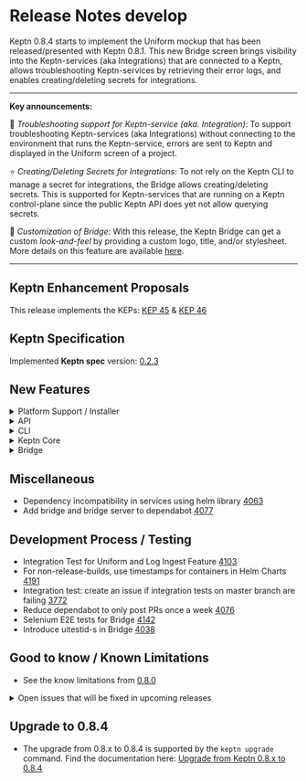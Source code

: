 # Release Notes develop

Keptn 0.8.4 starts to implement the Uniform mockup that has been released/presented with Keptn 0.8.1. This new Bridge screen brings visibility into the Keptn-services (aka Integrations) that are connected to a Keptn, allows troubleshooting Keptn-services by retrieving their error logs, and enables creating/deleting secrets for integrations.

---

**Key announcements:**

:tada: *Troubleshooting support for Keptn-service (aka. Integration)*: To support troubleshooting Keptn-services (aka Integrations) without connecting to the environment that runs the Keptn-service, errors are sent to Keptn and displayed in the Uniform screen of a project.

:star: *Creating/Deleting Secrets for Integrations*: To not rely on the Keptn CLI to manage a secret for integrations, the Bridge allows creating/deleting secrets. This is supported for Keptn-services that are running on a Keptn control-plane since the public Keptn API does yet not allow querying secrets.  

:rocket: *Customization of Bridge*: With this release, the Keptn Bridge can get a custom *look-and-feel* by providing a custom logo, title, and/or stylesheet. More details on this feature are available [here](https://github.com/keptn/keptn/tree/0.8.4/bridge#custom-look-and-feel).

---

## Keptn Enhancement Proposals

This release implements the KEPs: [KEP 45](https://github.com/keptn/enhancement-proposals/pull/45) & [KEP 46](https://github.com/keptn/enhancement-proposals/pull/46) 

## Keptn Specification

Implemented **Keptn spec** version: [0.2.3](https://github.com/keptn/spec/tree/0.2.3)

## New Features

<details><summary>Platform Support / Installer</summary>
<p>

- Add readinessProbe to Helm Chart of: keptn, jmeter-service, and helm-service [3648](https://github.com/keptn/keptn/issues/3648)

</p>
</details>

<details><summary>API</summary>
<p>

- Log ingest endpoint for a Keptn-Service [4032](https://github.com/keptn/keptn/issues/4032)
- List all secrets created by secret-service [4061](https://github.com/keptn/keptn/issues/4061)
- Register/Unregister endpoint for registering a Keptn-service that connects to Keptn control-plane [4041](https://github.com/keptn/keptn/issues/4041)

</p>
</details>

<details><summary>CLI</summary>
<p>

- `keptn upgrade`: Improve help messages [3479](https://github.com/keptn/keptn/issues/3479)
- Replace `exechelper.ExecuteCommand` with `keptnutils.ExecuteCommand` [4068](https://github.com/keptn/keptn/issues/4068)
- *Fixed*: Keptn configure bridge output shows error after disabling basic auth [4154](https://github.com/keptn/keptn/issues/4154)
- *Fixed*: Trying to install a different keptn version on the cluster results in error [3959](https://github.com/keptn/keptn/issues/3959)
- *Fixed*: `keptn upgrade` getLatestKeptnRelease returns the wrong version [3841](https://github.com/keptn/keptn/issues/3841)
- *Fixed*: `keptn generate support-archive` not working on windows [4225](https://github.com/keptn/keptn/issues/4225)
- *Fixed*: `keptn uninstall` does not have any effect on cluster [3958](https://github.com/keptn/keptn/issues/3958) 

</p>
</details>

<details><summary>Keptn Core</summary>
<p>

- *general*:
  - `shkeptnspecversion` missing in many Keptn CloudEvents [3408](https://github.com/keptn/keptn/issues/3408)

- *distributor*:
  - Forward log messages of execution plane Keptn-services to Keptn core [4030](https://github.com/keptn/keptn/issues/4030)
  - Send data of subscribed Keptn-services (via distributors) to uniform [4031](https://github.com/keptn/keptn/issues/4031)

- *helm-service*: 
  - *Fixed*: Helm-service lost its resource requests/limits [4250](https://github.com/keptn/keptn/issues/4250)

- *lighthouse-service*:
  - *Fixed*: "Response time degradation in lighthouse-service" when spamming get-sil-events [4065](https://github.com/keptn/keptn/issues/4065)

- *shipyard-controller*: 
  - Define Uniform backend data model [4033](https://github.com/keptn/keptn/issues/4033)
  - *Fixed*: Keptn 0.8.3 shows that it uses specversion 0.2.1 instead of 0.2.2 [4192](https://github.com/keptn/keptn/issues/4192)
  - *Fixed*: Shipyard-controller keeps sending events for tasks with the same name indefinitely [4039](https://github.com/keptn/keptn/issues/4039)


</p>
</details>

<details><summary>Bridge</summary>
<p>

- *Enhancements:*
  - Bridge downloads and uses customized look and feel on startup [4095](https://github.com/keptn/keptn/issues/4095)
  - Environment layout improvement for service versions [4006](https://github.com/keptn/keptn/issues/4006)
  - Show *Uniform screen* with data fetched from Uniform Backend [4034](https://github.com/keptn/keptn/issues/4034)
  - Improve status information irn *Service screen* for failed deployments [4002](https://github.com/keptn/keptn/issues/4002)
  - Show instructions or link for triggering evaluations in stage [4055](https://github.com/keptn/keptn/issues/4055)
  - Mark currently selected stage using a color [3948](https://github.com/keptn/keptn/issues/3948)
  - Update *Service screen* on a regular basis [4049](https://github.com/keptn/keptn/issues/4049)
  - Display running remediations in the *Service screen* [3761](https://github.com/keptn/keptn/issues/3761)

- *Fixes:*
  - Bridge shows `Configure monitoring succeeded`, although dynatrace-service responded with result fail [4073](https://github.com/keptn/keptn/issues/4073)
  - Bridge breaks on "sh.keptn.event.evaluation.triggered" root event [4155](https://github.com/keptn/keptn/issues/4155)
  - Timelines show the wrong selection color for a running stage [4262](https://github.com/keptn/keptn/issues/4262)
  - Bridge runs version check although ENABLE_VERSION_CHECK env is set to "false" [4165](https://github.com/keptn/keptn/issues/4165)
  - Incorrect sequence filter if project is changed or the page is reloaded [4151](https://github.com/keptn/keptn/issues/4151)
  - Evaluation result can be viewed from Sequence but not from *Service screen* [4056](https://github.com/keptn/keptn/issues/4056)
  - Unexpected behavior of scrollbars in environment screen [4149](https://github.com/keptn/keptn/issues/4149)
  - Selection change in heatmap does not always update SLO table - needs second click [4007](https://github.com/keptn/keptn/issues/4007)
  - Environment panels are not updated on approval / finish [4048](https://github.com/keptn/keptn/issues/4048)
  - Sequence is only updated when detail is opened [4130](https://github.com/keptn/keptn/issues/4130)
  - Service tile breaks based on image:tag > `carts:353ff51.1` [4130](https://github.com/keptn/keptn/issues/4130)

</p>
</details>

## Miscellaneous

- Dependency incompatibility in services using helm library [4063](https://github.com/keptn/keptn/issues/4063)
- Add bridge and bridge server to dependabot [4077](https://github.com/keptn/keptn/issues/4077)

## Development Process / Testing

- Integration Test for Uniform and Log Ingest Feature [4103](https://github.com/keptn/keptn/issues/4103)
- For non-release-builds, use timestamps for containers in Helm Charts [4191](https://github.com/keptn/keptn/issues/4191)
- Integration test: create an issue if integration tests on master branch are failing [3772](https://github.com/keptn/keptn/issues/3772)
- Reduce dependabot to only post PRs once a week [4076](https://github.com/keptn/keptn/issues/4076)
- Selenium E2E tests for Bridge [4142](https://github.com/keptn/keptn/issues/4142)
- Introduce uitestid-s in Bridge [4038](https://github.com/keptn/keptn/issues/4038)

## Good to know / Known Limitations

- See the know limitations from [0.8.0](https://github.com/keptn/keptn/releases/tag/0.8.0)

<details><summary>Open issues that will be fixed in upcoming releases</summary>
<p>

  <!--TODO: final check-->
  - Remediation-service lost fallback to `problem type: default` [4254](https://github.com/keptn/keptn/issues/4254)
  - Installing/Upgrading Keptn in an air-gapped environment does not work for `configuration-service` and `nats` [4183](https://github.com/keptn/keptn/issues/4183)
  - Selected service is not reset on project change [4166](https://github.com/keptn/keptn/issues/4166)
  - *Response time degradation in configuration-service* when using a Git Upstream (e.g., GitHub) [4066](https://github.com/keptn/keptn/issues/4066)
  - Mongodb OOM crash after flooding it with events [3968](https://github.com/keptn/keptn/issues/3968)
  - Inconsistent usage of user-managed and user_managed causing issues [3624](https://github.com/keptn/keptn/issues/3624)
 
</p>
</details>

## Upgrade to 0.8.4

- The upgrade from 0.8.x to 0.8.4 is supported by the `keptn upgrade` command. Find the documentation here: [Upgrade from Keptn 0.8.x to 0.8.4](https://keptn.sh/docs/0.8.x/operate/upgrade/#upgrade-from-keptn-0-8-3-to-0-8-4)
